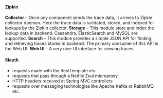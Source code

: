 #### Zipkin

__Collector__ – Once any component sends the trace data, it arrives to Zipkin collector daemon. Here the trace data is validated, stored, and indexed for lookups by the Zipkin collector.
__Storage__ – This module store and index the lookup data in backend. Cassandra, ElasticSearch and MySQL are supported.
__Search__ – This module provides a simple JSON API for finding and retrieving traces stored in backend. The primary consumer of this API is the Web UI.
__Web UI__ – A very nice UI interface for viewing traces.

#### Sleuth

* requests made with the RestTemplate etc.
* requests that pass through a Netflix Zuul microproxy
* HTTP headers received at Spring MVC controllers
* requests over messaging technologies like Apache Kafka or RabbitMQ etc.